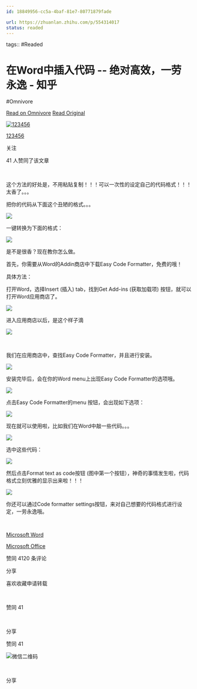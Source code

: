 ```yaml
---
id: 18849956-cc5a-4baf-81e7-80771879fade

url: https://zhuanlan.zhihu.com/p/554314017
status: readed
---
```



tags::  #Readed 

# 在Word中插入代码 -- 绝对高效，一劳永逸 - 知乎
#Omnivore

[Read on Omnivore](https://omnivore.app/me/word-19072e59552)
[Read Original](https://zhuanlan.zhihu.com/p/554314017)

[![123456](https://proxy-prod.omnivore-image-cache.app/0x0,sVfX0GcXyHBZ4Jub4RHBk862PDds2575mLeZmE6kHjh0/https://picx.zhimg.com/v2-abed1a8c04700ba7d72b45195223e0ff_l.jpg?source=172ae18b)](https://www.zhihu.com/people/123456-37-89-16)

[123456](https://www.zhihu.com/people/123456-37-89-16)

​关注

41 人赞同了该文章

​

这个方法的好处是，不用粘贴复制！！！可以一次性的设定自己的代码格式！！！太香了。。。

把你的代码从下面这个丑陋的格式。。。

![](https://proxy-prod.omnivore-image-cache.app/1914x1386,s5RYm69qBJfQ6czABaqSd4ts_0TlWDznPs24gWW6quEk/https://pic3.zhimg.com/v2-ee4e661cefaa10230c57f12e843e650e_b.jpg)

一键转换为下面的格式：

![](https://proxy-prod.omnivore-image-cache.app/936x460,sXDv7oXnXUKvYjFBvnISWqddl6rZKjIwaXx6gBpqFpsk/https://pic4.zhimg.com/v2-dced542d93b30228dcde0b85f41aa72b_b.jpg)

是不是很香？现在教你怎么做。

首先，你需要从Word的Addin商店中下载Easy Code Formatter，免费的哦！ 

具体方法：

打开Word，选择Insert (插入) tab，找到Get Add-ins (获取加载项) 按钮，就可以打开Word应用商店了。

![](https://proxy-prod.omnivore-image-cache.app/1248x446,sXfw5m9E2XD4dB4hPJ9PvSAggSXFDGu0iTQbUlOAf0X8/https://pic2.zhimg.com/v2-cc8d80d34683adac767200e37c9f6401_b.jpg)

 进入应用商店以后，是这个样子滴

![](https://proxy-prod.omnivore-image-cache.app/1827x1075,s2X1fNW7aaPcm2HyP5ki4t5PJSzEZTDdGQ90CZMYlSG8/https://pic4.zhimg.com/v2-2f8121195c7fcef5e72b2b5d632c91e7_b.jpg)

​

我们在应用商店中，查找Easy Code Formatter，并且进行安装。

![](https://proxy-prod.omnivore-image-cache.app/908x709,s7iVoTzjStIt7Bs4YulK5jWDCdOkRX4pgiowu65UPDZU/https://pic3.zhimg.com/v2-fa115912fb25144d9665673fe9981cde_b.jpg)

安装完毕后，会在你的Word menu上出现Easy Code Formatter的选项哦。

![](https://proxy-prod.omnivore-image-cache.app/1864x316,sQ1e2ZQP01UntTdBUWq1oZTaY_H7hGbCf7bhNWl6pcac/https://pic4.zhimg.com/v2-2567f72f68ed487e4e5cd66c61973333_b.jpg)

 点击Easy Code Formatter的menu 按钮，会出现如下选项：

![](https://proxy-prod.omnivore-image-cache.app/1858x294,san9A_TaBkwVqGsVauPlDm9EI9ItnvqgUPwWoOO4azqQ/https://pic3.zhimg.com/v2-ba407184214e3759a8d2f4b9861e1b56_b.png)

 现在就可以使用啦，比如我们在Word中敲一些代码。。。

![](https://proxy-prod.omnivore-image-cache.app/2248x1344,sXxvm0Z_mmzzmUPgA2LaxIyoVgzeslm5P9GEQZYnq0AE/https://pic3.zhimg.com/v2-5a7aecae4c833a4bad6f4baa647ca612_b.jpg)

选中这些代码：

![](https://proxy-prod.omnivore-image-cache.app/1914x1386,s5RYm69qBJfQ6czABaqSd4ts_0TlWDznPs24gWW6quEk/https://pic3.zhimg.com/v2-ee4e661cefaa10230c57f12e843e650e_b.jpg)

然后点击Format text as code按钮 (图中第一个按钮），神奇的事情发生啦，代码格式立刻优雅的显示出来啦！！！

![](https://proxy-prod.omnivore-image-cache.app/2208x1114,sH411BHpfgm5X9htwtNNcaXLOCEVmXM70LKjt3EMs4zc/https://pic1.zhimg.com/v2-d1ae6b0367dbf4b749a3cdc74b510df4_b.jpg)

你还可以通过Code formatter settings按钮，来对自己想要的代码格式进行设定，一劳永逸哦。

​

[Microsoft Word](https://www.zhihu.com/topic/19565610)

[Microsoft Office](https://www.zhihu.com/topic/19557307)

​赞同 41​​20 条评论

​分享

​喜欢​收藏​申请转载

​

赞同 41

​

分享

赞同 41

![微信二维码](https://proxy-prod.omnivore-image-cache.app/0x0,s0ZNptfK1cDpE-kZ-64Fs857QPwqIovHMIuQPYtt8mAk/https://www.zhihu.com/qrcode?url=https%3A%2F%2Fzhuanlan.zhihu.com%2Fp%2F554314017%23showWechatShareTip)

​

分享

